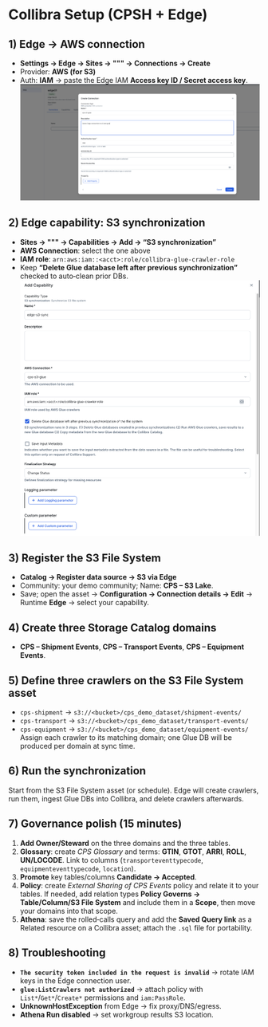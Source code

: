 # Collibra Setup (CPSH + Edge)

## 1) Edge → AWS connection
- **Settings → Edge → Sites → "<Your site>"" → Connections → Create**
- Provider: **AWS (for S3)**
- Auth: **IAM** → paste the Edge IAM **Access key ID / Secret access key**.
![CPSH Glue Demo](./images/edge-connection.png)

## 2) Edge capability: **S3 synchronization**
- **Sites → "<Site>"" → Capabilities → Add → “S3 synchronization”**
- **AWS Connection**: select the one above
- **IAM role**: `arn:aws:iam::<acct>:role/collibra-glue-crawler-role`
- Keep **“Delete Glue database left after previous synchronization”** checked to auto‑clean prior DBs.
![CPSH Glue Demo](./images/edge-capability.png)

## 3) Register the S3 File System
- **Catalog → Register data source → S3 via Edge**
- Community: your demo community; Name: **CPS – S3 Lake**.
- Save; open the asset → **Configuration → Connection details → Edit** → Runtime **Edge** → select your capability.

## 4) Create three **Storage Catalog** domains
- **CPS – Shipment Events**, **CPS – Transport Events**, **CPS – Equipment Events**.

## 5) Define three **crawlers** on the S3 File System asset
- `cps-shipment` → `s3://<bucket>/cps_demo_dataset/shipment-events/`
- `cps-transport` → `s3://<bucket>/cps_demo_dataset/transport-events/`
- `cps-equipment` → `s3://<bucket>/cps_demo_dataset/equipment-events/`
Assign each crawler to its matching domain; one Glue DB will be produced per domain at sync time.

## 6) Run the synchronization
Start from the S3 File System asset (or schedule). Edge will create crawlers, run them, ingest Glue DBs into Collibra, and delete crawlers afterwards.

## 7) Governance polish (15 minutes)
1. **Add Owner/Steward** on the three domains and the three tables.
2. **Glossary**: create *CPS Glossary* and terms: **GTIN**, **GTOT**, **ARRI**, **ROLL**, **UN/LOCODE**. Link to columns (`transporteventtypecode`, `equipmenteventtypecode`, `location`).
3. **Promote** key tables/columns **Candidate → Accepted**.
4. **Policy**: create *External Sharing of CPS Events* policy and relate it to your tables. If needed, add relation types **Policy Governs → Table/Column/S3 File System** and include them in a **Scope**, then move your domains into that scope.
5. **Athena**: save the rolled‑calls query and add the **Saved Query link** as a Related resource on a Collibra asset; attach the `.sql` file for portability.

## 8) Troubleshooting
- **`The security token included in the request is invalid`** → rotate IAM keys in the Edge connection user.
- **`glue:ListCrawlers not authorized`** → attach policy with `List*`/`Get*`/`Create*` permissions and `iam:PassRole`.
- **UnknownHostException** from Edge → fix proxy/DNS/egress.
- **Athena Run disabled** → set workgroup results S3 location.
